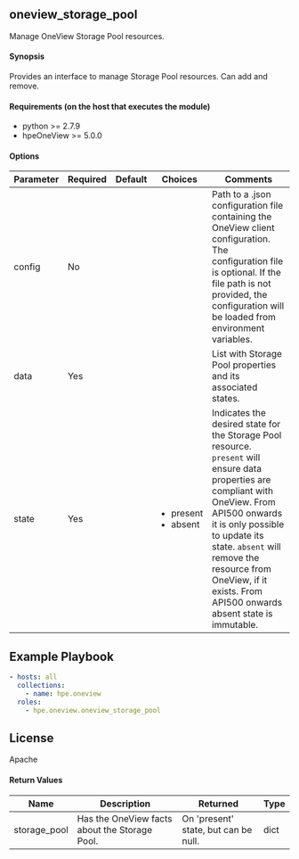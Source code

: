 ## oneview_storage_pool
Manage OneView Storage Pool resources.

#### Synopsis
 Provides an interface to manage Storage Pool resources. Can add and remove.

#### Requirements (on the host that executes the module)
  * python >= 2.7.9
  * hpeOneView >= 5.0.0

#### Options

| Parameter     | Required    | Default  | Choices    | Comments |
| ------------- |-------------| ---------|----------- |--------- |
| config  |   No  |  | |  Path to a .json configuration file containing the OneView client configuration. The configuration file is optional. If the file path is not provided, the configuration will be loaded from environment variables.  |
| data  |   Yes  |  | |  List with Storage Pool properties and its associated states.  |
| state  |   Yes  |  | <ul> <li>present</li>  <li>absent</li> </ul> |  Indicates the desired state for the Storage Pool resource. `present` will ensure data properties are compliant with OneView. From API500 onwards it is only possible to update its state. `absent` will remove the resource from OneView, if it exists. From API500 onwards absent state is immutable.  |

## Example Playbook

```yaml
- hosts: all
  collections:
    - name: hpe.oneview
  roles:
    - hpe.oneview.oneview_storage_pool
```

## License

Apache

#### Return Values

| Name          | Description  | Returned | Type       |
| ------------- |-------------| ---------|----------- |
| storage_pool   | Has the OneView facts about the Storage Pool. |  On 'present' state, but can be null. |  dict |